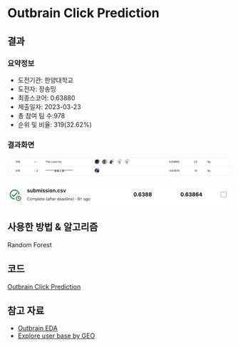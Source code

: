 # Outbrain Click Prediction

## 결과

### 요약정보

- 도전기관: 한양대학교
- 도전자: 장송밍
- 최종스코어: 0.63880
- 제출일자: 2023-03-23
- 총 참여 팀 수:978
- 순위 및 비율: 319(32.62%)

### 결과화면

![leaderboard](./img/leaderboard.png)

![score](./img/score.png)

## 사용한 방법 & 알고리즘

Random Forest

## 코드

[Outbrain Click Prediction](./outbrain-click-prediction.py)

## 참고 자료

- [Outbrain EDA](https://www.kaggle.com/code/anokas/outbrain-eda)
- [Explore user base by GEO](https://www.kaggle.com/code/andreyg/explore-user-base-by-geo)

